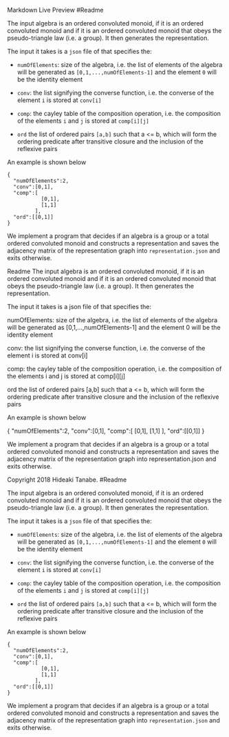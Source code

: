Markdown Live Preview
#Readme

The input algebra is an ordered convoluted monoid, if it is an ordered convoluted monoid and if it is an ordered convoluted monoid that obeys the pseudo-triangle law (i.e. a group). It then generates the representation.

The input it takes is a ```json``` file of that specifies the:

* ```numOfElements```: size of the algebra, i.e. the list of elements of the algebra will be generated as ```[0,1,...,numOfElements-1]``` and the element ```0``` will be the identity element

* ```conv```: the list signifying the converse function, i.e. the converse of the element ```i``` is stored at ```conv[i]```

* ```comp```: the cayley table of the composition operation, i.e. the composition of the elements ```i``` and ```j``` is stored at ```comp[i][j]```

* ```ord``` the list of ordered pairs ```[a,b]``` such that a <= b, which will form the ordering predicate after transitive closure and the inclusion of the reflexive pairs


An example is shown below

```
{
  "numOfElements":2,
  "conv":[0,1],
  "comp":[
           [0,1],
           [1,1]
         ],
  "ord":[[0,1]]
}
```

We implement a program that decides if an algebra is a group or a total ordered convoluted monoid and constructs a representation and saves the adjacency matrix of the representation graph into ```representation.json``` and exits otherwise.


Readme
The input algebra is an ordered convoluted monoid, if it is an ordered convoluted monoid and if it is an ordered convoluted monoid that obeys the pseudo-triangle law (i.e. a group). It then generates the representation.

The input it takes is a json file of that specifies the:

numOfElements: size of the algebra, i.e. the list of elements of the algebra will be generated as [0,1,...,numOfElements-1] and the element 0 will be the identity element

conv: the list signifying the converse function, i.e. the converse of the element i is stored at conv[i]

comp: the cayley table of the composition operation, i.e. the composition of the elements i and j is stored at comp[i][j]

ord the list of ordered pairs [a,b] such that a <= b, which will form the ordering predicate after transitive closure and the inclusion of the reflexive pairs

An example is shown below

{ "numOfElements":2, "conv":[0,1], "comp":[ [0,1], [1,1] ], "ord":[[0,1]] }

We implement a program that decides if an algebra is a group or a total ordered convoluted monoid and constructs a representation and saves the adjacency matrix of the representation graph into representation.json and exits otherwise.

Copyright 2018 Hideaki Tanabe.
#Readme

The input algebra is an ordered convoluted monoid, if it is an ordered convoluted monoid and if it is an ordered convoluted monoid that obeys the pseudo-triangle law (i.e. a group). It then generates the representation.

The input it takes is a ```json``` file of that specifies the:

* ```numOfElements```: size of the algebra, i.e. the list of elements of the algebra will be generated as ```[0,1,...,numOfElements-1]``` and the element ```0``` will be the identity element

* ```conv```: the list signifying the converse function, i.e. the converse of the element ```i``` is stored at ```conv[i]```

* ```comp```: the cayley table of the composition operation, i.e. the composition of the elements ```i``` and ```j``` is stored at ```comp[i][j]```

* ```ord``` the list of ordered pairs ```[a,b]``` such that a <= b, which will form the ordering predicate after transitive closure and the inclusion of the reflexive pairs


An example is shown below

```
{
  "numOfElements":2,
  "conv":[0,1],
  "comp":[
           [0,1],
           [1,1]
         ],
  "ord":[[0,1]]
}
```

We implement a program that decides if an algebra is a group or a total ordered convoluted monoid and constructs a representation and saves the adjacency matrix of the representation graph into ```representation.json``` and exits otherwise.
